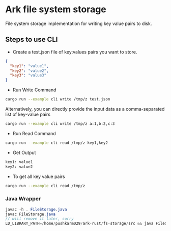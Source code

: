 # Ark file system storage

File system storage implementation for writing key value pairs to disk.

## Steps to use CLI

- Create a test.json file of key:values pairs you want to store.

```json
{
  "key1": "value1",
  "key2": "value2",
  "key3": "value3"
}
```

- Run Write Command

```bash
cargo run --example cli write /tmp/z test.json
```

Alternatively, you can directly provide the input data as a comma-separated list of key-value pairs

```bash
cargo run --example cli write /tmp/z a:1,b:2,c:3
```

- Run Read Command

```bash
cargo run --example cli read /tmp/z key1,key2
```

- Get Output

```bash
key1: value1
key2: value2
```

- To get all key value pairs

```bash
cargo run --example cli read /tmp/z
```

### Java Wrapper
```java
javac -h . FileStorage.java
javac FileStorage.java  
// will remove it later, sorry    
LD_LIBRARY_PATH=/home/pushkarm029/ark-rust/fs-storage/src && java FileStorage.java
```